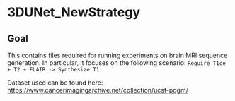 # 3DUNet_NewStrategy

## Goal 
This contains files required for running experiments on brain MRI sequence generation. In particular, it focuses on the following scenario:
```Require T1ce + T2 + FLAIR -> Synthesize T1``` 


Dataset used can be found here: https://www.cancerimagingarchive.net/collection/ucsf-pdgm/
